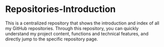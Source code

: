 # Repositories-Introduction
This is a centralized repository that shows the introduction and index of all my GitHub repositories. Through this repository, you can quickly understand my project content, functions and technical features, and directly jump to the specific repository page.
